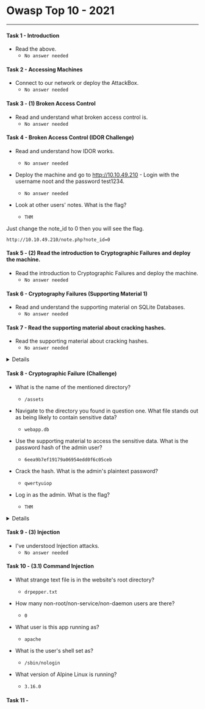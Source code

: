 # Owasp Top 10 - 2021

------------------------

#### Task 1 - Introduction

- Read the above.
	- `No answer needed`

#### Task 2 - Accessing Machines 

- Connect to our network or deploy the AttackBox.
	- `No answer needed`

#### Task 3 - (1) Broken Access Control

- Read and understand what broken access control is.
	- `No answer needed`

#### Task 4 - Broken Access Control (IDOR Challenge)

- Read and understand how IDOR works.
	- `No answer needed`

- Deploy the machine and go to http://10.10.49.210 - Login with the username noot and the password test1234.
	- `No answer needed`

- Look at other users' notes. What is the flag?
	- `THM`

Just change the note_id to 0 then you will see the flag.
```
http://10.10.49.210/note.php?note_id=0
```

#### Task 5 - (2) Read the introduction to Cryptographic Failures and deploy the machine.

- Read the introduction to Cryptographic Failures and deploy the machine.
	- `No answer needed`

#### Task 6 - Cryptography Failures (Supporting Material 1)

- Read and understand the supporting material on SQLite Databases.
	- `No answer needed`

#### Task 7 - Read the supporting material about cracking hashes.

- Read the supporting material about cracking hashes.
	- `No answer needed`
<details>
#### Steps: 

Go to crackstation.net then paste the md5 hash below

```
5f4dcc3b5aa765d61d8327deb882cf99
```
</details>

#### Task 8 - Cryptographic Failure (Challenge)

- What is the name of the mentioned directory?
	- `/assets`

- Navigate to the directory you found in question one. What file stands out as being likely to contain sensitive data?
	- `webapp.db`

- Use the supporting material to access the sensitive data. What is the password hash of the admin user?
	- `6eea9b7ef19179a06954edd0f6c05ceb`

- Crack the hash. What is the admin's plaintext password?
	- `qwertyuiop`

- Log in as the admin. What is the flag?
	- `THM`
<details>
#### Steps:
Look around the source code of the site. view-source:http://10.10.11.49:81/

![image](https://github.com/kyou00/tryhackme-writeups/assets/92074685/cc160a39-6cf7-47e7-a273-9953416c9a65)

You will find a login page. Go to that page.
Then look around the source code again for that page. view-source:http://10.10.11.49:81/login.php

![image](https://github.com/kyou00/tryhackme-writeups/assets/92074685/7918115f-88b9-4d8a-b4d7-69e2df2bca4a)

View the assets page for that site. Since the comments from login.php was telling us.

![image](https://github.com/kyou00/tryhackme-writeups/assets/92074685/1fae7843-d6ce-439b-b63c-6e624ad57713)

Download the webapp.db then use sqlite3 to that file

```
sqlite3 webapp.db
.tables
PRAGMA table_info(users);
SELECT * FROM users;
```

.table to show the columns in that table
PRAGMA table_info(users); to show the information about the column
SELECT * FROM users; to display the data from the columns

admin:6eea9b7ef19179a06954edd0f6c05ceb

Go to crackstation to crackt this md5 hash

Then login the credentials to login.php as admin you will see the THM

</details>


#### Task 9 - (3) Injection 

- I've understood Injection attacks.
	- `No answer needed`

#### Task 10 - (3.1) Command Injection

- What strange text file is in the website's root directory?
	- `drpepper.txt`

- How many non-root/non-service/non-daemon users are there?
	- `0`

- What user is this app running as?
	- `apache`

- What is the user's shell set as?
	- `/sbin/nologin`

- What version of Alpine Linux is running?
	- `3.16.0`


#### Task 11 - 